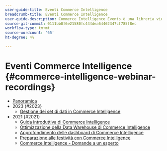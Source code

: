 ```yaml
---
user-guide-title: Eventi Commerce Intelligence
breadcrumb-title: Eventi Commerce Intelligence
user-guide-description: Commerce Intelligence Events è una libreria video in cui esperti e colleghi hanno condiviso i loro pensieri e idee sull’intelligenza di Adobe Commerce.
source-git-commit: 0111bb0f6e21580fc444dea64462347cf785f8ec
workflow-type: tm+mt
source-wordcount: '65'
ht-degree: 4%

---
```



# Eventi Commerce Intelligence  {#commerce-intelligence-webinar-recordings}

+ [Panoramica](overview.md)
+ 2023 {#2023}
   + [Gestione dei set di dati in Commerce Intelligence](2023/manage-data-sets.md)
+ 2021 {#2021}
   + [Guida introduttiva di Commerce Intelligence](2021-22/getting-started.md)
   + [Ottimizzazione della Data Warehouse di Commerce Intelligence](2021-22/optimize-data-warehouse.md)
   + [Approfondimento delle dashboard di Commerce Intelligence](2021-22/dashboards-deep-dive.md)
   + [Preparazione alle festività con Commerce Intelligence](2021-22/holiday-readiness.md)
   + [Commerce Intelligence - Domande a un esperto](2021-22/ask-expert.md)

<!--+ Commerce Events {#commerce-events}
  + [Overview](commerce-events/overview.md)
  + 2022 {#2022}
    + [Top Tips and Tricks for Adobe Campaign Standard](customer-journeys/2022/tips-and-tricks.md)
    + [Develop and customize data models in Adobe [!DNL Campaign Classic]](customer-journeys/2022/data-models.md)

+ Data and insights {#commerce-release-updates}
  + [Overview](commerce-release-updates/overview.md)
  + 2022 {#2022}
    + [Innovations and trends](data-and-insights/2022/innovations.md)
    + [Sensei and Analysis Workspace](data-and-insights/2022/sensei.md)
    + [Personalize and automate with Adobe Target](data-and-insights/2022/personalize.md)
    + [Analytics and Target applications for Mobile and Apps](data-and-insights/2022/mobile-and-apps.md)
    + [Cross Device Analytics and Customer Journey Analytics](data-and-insights/2022/cross-device-analytics.md) -->